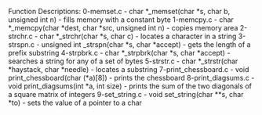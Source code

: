 Function Descriptions:
0-memset.c - char *_memset(char *s, char b, unsigned int n) - fills memory with a constant byte
1-memcpy.c - char *_memcpy(char *dest, char *src, unsigned int n) - copies memory area
2-strchr.c - char *_strchr(char *s, char c) - locates a character in a string
3-strspn.c - unsigned int _strspn(char *s, char *accept) - gets the length of a prefix substring
4-strpbrk.c - char *_strpbrk(char *s, char *accept) - searches a string for any of a set of bytes
5-strstr.c - char *_strstr(char *haystack, char *needle) - locates a substring
7-print_chessboard.c - void print_chessboard(char (*a)[8]) - prints the chessboard
8-print_diagsums.c - void print_diagsums(int *a, int size) - prints the sum of the two diagonals of a square matrix of integers
9-set_string.c - void set_string(char **s, char *to) - sets the value of a pointer to a char